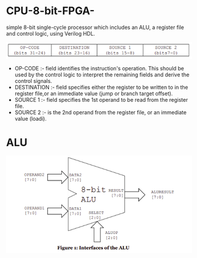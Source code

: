 # CPU-8-bit-FPGA-

simple 8-bit single-cycle processor which includes an ALU, a register file and control logic, using Verilog HDL.

![alt text](https://github.com/praveendhananjaya/CPU-8-bit-FPGA-/blob/main/doc/instructions.png?raw=true)

* OP-CODE :- field identifies the instruction's operation. This should be used by the control logic to interpret the remaining fields and derive the control signals.
* DESTINATION :- field specifies either the register to be written to in the register file,or an immediate value (jump or branch target offset).
* SOURCE 1 :- field specifies the 1st operand to be read from the register file.
* SOURCE 2 :- is the 2nd operand from the register file, or an immediate value (loadi).

# ALU

![alt text](https://github.com/praveendhananjaya/CPU-8-bit-FPGA-/blob/main/doc/ALU.png?raw=true)

